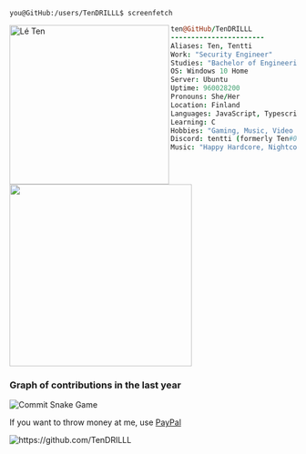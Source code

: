 ```console
you@GitHub:/users/TenDRILLL$ screenfetch
```
<div id="screenfetch">
<img align="left" src="https://i.imgur.com/N7AKfi0.png" alt="Lé Ten" width="280" /> 
  
```coffee
ten@GitHub/TenDRILLL
-----------------------
Aliases: Ten, Tentti
Work: "Security Engineer"
Studies: "Bachelor of Engineering, Information and Communication Technologies"
OS: Windows 10 Home
Server: Ubuntu
Uptime: 960028200
Pronouns: She/Her
Location: Finland
Languages: JavaScript, Typescript
Learning: C
Hobbies: "Gaming, Music, Video Edits, Programming"
Discord: tentti (formerly Ten#0010)
Music: "Happy Hardcore, Nightcore, Rock, Metal"
```  
<a href="https://discord.com/users/484419124433518602"><img src="https://lanyard.cnrad.dev/api/484419124433518602?idleMessage=Surfing%20waves%20in%20cyberspace..." width="320"/></a>
</div>


### Graph of contributions in the last year
![Commit Snake Game](https://raw.githubusercontent.com/TenDRILLL/TenDRILLL/output/github-contribution-grid-snake.svg)

If you want to throw money at me, use [PayPal](https://paypal.me/tentti)

<img src="https://komarev.com/ghpvc/?username=TenDRILLL" alt="https://github.com/TenDRILLL" />
